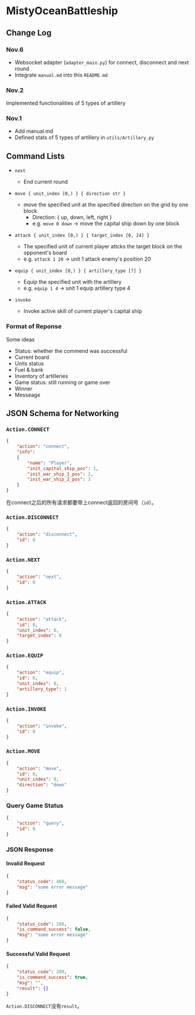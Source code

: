 # MistyOceanBattleship

## Change Log

### Nov.6

- Websocket adapter (`adapter_main.py`) for connect, disconnect and next round
- Integrate `manual.md` into this `README.md`

### Nov.2

Implemented functionalities of 5 types of artillery

### Nov.1

- Add manual.md
- Defined stats of 5 types of artillery in `utils/Artillery.py`

## Command Lists

- `next`
  - End current round

- `move { unit_index [0,) } { direction str }`
  - move the specified unit at the specified direction on the grid by one block
    - Direction: { up, down, left, right }
    - e.g. `move 0 down` -> move the capital ship down by one block

- `attack { unit_index [0,) } { target_index [0, 24] }`
  - The specified unit of current player attcks the target block on the opponent's board
  - e.g. `attack 1 20` -> unit 1 attack enemy's position 20

- `equip { unit_index [0,) } { artillery_type [?] }`
  - Equip the specified unit with the artillery
  - e.g. `equip 1 4` -> unit 1 equip artillery type 4

- `invoke`
  - Invoke active skill of current player's capital ship

### Format of Reponse

Some ideas

- Status: whether the commend was successful
- Current board
- Units status
- Fuel & bank
- Inventory of artilleries
- Game status: still running or game over
- Winner
- Messeage

## JSON Schema for Networking

### `Action.CONNECT`

```json
{
    "action": "connect",
    "info":
    {
        "name": "Player",
        "init_capital_ship_pos": 1,
        "init_war_ship_1_pos": 2,
        "init_war_ship_2_pos": 3
    }
}
```

在connect之后的所有请求都要带上connect返回的房间号（`id`）。

### `Action.DISCONNECT`

```json
{
    "action": "disconnect",
    "id": 0
}
```

### `Action.NEXT`

```json
{
    "action": "next",
    "id": 0
}
```

### `Action.ATTACK`

```json
{
    "action": "attack",
    "id": 0,
    "unit_index": 0,
    "target_index": 0
}
```

### `Action.EQUIP`

```json
{
    "action": "equip",
    "id": 0,
    "unit_index": 0,
    "artillery_type": 1
}
```

### `Action.INVOKE`

```json
{
    "action": "invoke",
    "id": 0
}
```

### `Action.MOVE`

```json
{
    "action": "move",
    "id": 0,
    "unit_index": 0,
    "direction": "down"
}
```

### Query Game Status

```json
{
    "action": "query",
    "id": 0
}
```

### JSON Response

#### Invalid Request

```json
{
    "status_code": 400,
    "msg": "some error message"
}
```

#### Failed Valid Request

```json
{
    "status_code": 200,
    "is_command_success": false,
    "msg": "some error message"
}
```

#### Successful Valid Request

```json
{
    "status_code": 200,
    "is_command_success": true,
    "msg": "",
    "result": {}
}
```

`Action.DISCONNECT`没有`result`。
